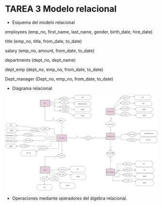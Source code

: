 
# TAREA 3 Modelo relacional #

+ Esquema del modelo relacional 


employees (emp_no, first_name, last_name, gender, birth_date, hire_date)

title (emp_no, title, from_date, to_date)

salary (emp_no, amount, from_date, to_date)

departments (dept_no, dept_name)

dept_emp (dept_no, emp_no, from_date, to_date)

Dept_manager (Dept_no, emp_no, from_date, to_date)



+ Diagrama relacional


![Image text](https://github.com/nalrob/Base-de-datos-relacionales/blob/main/TAREA%202.drawio.png)

+ Operaciones mediante operadores del álgebra relacional.